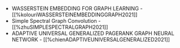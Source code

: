 *  WASSERSTEIN EMBEDDING FOR GRAPH LEARNING - [[%kolouriWASSERSTEINEMBEDDINGGRAPH2021]]
*  Simple Spectral Graph Convolution - [[%zhuSIMPLESPECTRALGRAPH2021]]
*  ADAPTIVE UNIVERSAL GENERALIZED PAGERANK GRAPH NEURAL NETWORK - [[%chienADAPTIVEUNIVERSALGENERALIZED2021]]